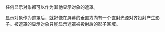 <!-- 010-disp-mask EDN Egret示例库项目 --> 任何显示对象都可以作为其他显示对象的遮罩。     显示对象作为遮罩后，就好像在屏幕的垂直方向有一个直射光源对齐投射产生影子。被遮罩的显示对象只能显示遮罩被投射后的影子区域。